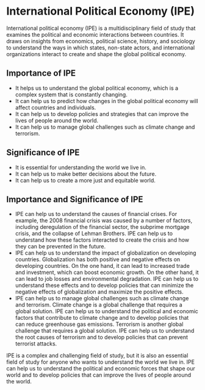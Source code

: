 # International Political Economy (IPE)

International political economy (IPE) is a multidisciplinary field of study that examines the political and economic interactions between countries. It draws on insights from economics, political science, history, and sociology to understand the ways in which states, non-state actors, and international organizations interact to create and shape the global political economy.

## Importance of IPE

- It helps us to understand the global political economy, which is a complex system that is constantly changing.
- It can help us to predict how changes in the global political economy will affect countries and individuals.
- It can help us to develop policies and strategies that can improve the lives of people around the world.
- It can help us to manage global challenges such as climate change and terrorism.

## Significance of IPE

- It is essential for understanding the world we live in.
- It can help us to make better decisions about the future.
- It can help us to create a more just and equitable world.

## Importance and Significance of IPE

- IPE can help us to understand the causes of financial crises. For example, the 2008 financial crisis was caused by a number of factors, including deregulation of the financial sector, the subprime mortgage crisis, and the collapse of Lehman Brothers. IPE can help us to understand how these factors interacted to create the crisis and how they can be prevented in the future.
- IPE can help us to understand the impact of globalization on developing countries. Globalization has both positive and negative effects on developing countries. On the one hand, it can lead to increased trade and investment, which can boost economic growth. On the other hand, it can lead to job losses and environmental degradation. IPE can help us to understand these effects and to develop policies that can minimize the negative effects of globalization and maximize the positive effects.
- IPE can help us to manage global challenges such as climate change and terrorism. Climate change is a global challenge that requires a global solution. IPE can help us to understand the political and economic factors that contribute to climate change and to develop policies that can reduce greenhouse gas emissions. Terrorism is another global challenge that requires a global solution. IPE can help us to understand the root causes of terrorism and to develop policies that can prevent terrorist attacks.

IPE is a complex and challenging field of study, but it is also an essential field of study for anyone who wants to understand the world we live in. IPE can help us to understand the political and economic forces that shape our world and to develop policies that can improve the lives of people around the world.